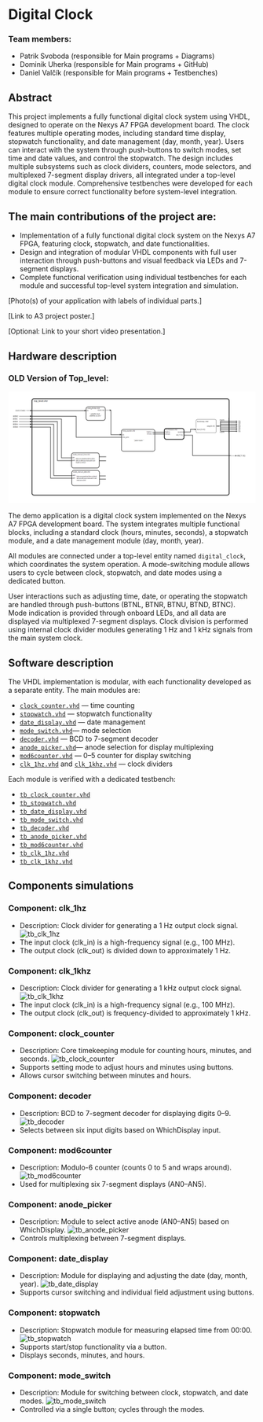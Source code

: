 # Digital Clock
### Team members:
- Patrik Svoboda (responsible for Main programs + Diagrams)
- Dominik Uherka (responsible for Main programs + GitHub)
- Daniel Valčík  (responsible for Main programs + Testbenches)


## Abstract
This project implements a fully functional digital clock system using VHDL, designed to operate on the Nexys A7 FPGA development board. The clock features multiple operating modes, including standard time display, stopwatch functionality, and date management (day, month, year). Users can interact with the system through push-buttons to switch modes, set time and date values, and control the stopwatch. The design includes multiple subsystems such as clock dividers, counters, mode selectors, and multiplexed 7-segment display drivers, all integrated under a top-level digital clock module. Comprehensive testbenches were developed for each module to ensure correct functionality before system-level integration. 

## The main contributions of the project are:
- Implementation of a fully functional digital clock system on the Nexys A7 FPGA, featuring clock, stopwatch, and date functionalities.
- Design and integration of modular VHDL components with full user interaction through push-buttons and visual feedback via LEDs and 7-segment displays.
- Complete functional verification using individual testbenches for each module and successful top-level system integration and simulation.


[Photo(s) of your application with labels of individual parts.]

[Link to A3 project poster.]

[Optional: Link to your short video presentation.]


## Hardware description
### OLD Version of Top_level:
![Top_level](https://github.com/v256599/Digital_Clock_UVS/blob/main/hruby_nakres.png?raw=true)

The demo application is a digital clock system implemented on the Nexys A7 FPGA development board. The system integrates multiple functional blocks, including a standard clock (hours, minutes, seconds), a stopwatch module, and a date management module (day, month, year). 

All modules are connected under a top-level entity named `digital_clock`, which coordinates the system operation. A mode-switching module allows users to cycle between clock, stopwatch, and date modes using a dedicated button. 

User interactions such as adjusting time, date, or operating the stopwatch are handled through push-buttons (BTNL, BTNR, BTNU, BTND, BTNC). Mode indication is provided through onboard LEDs, and all data are displayed via multiplexed 7-segment displays. Clock division is performed using internal clock divider modules generating 1 Hz and 1 kHz signals from the main system clock.


## Software description
The VHDL implementation is modular, with each functionality developed as a separate entity. The main modules are:
- [`clock_counter.vhd`](Project_digital_clock/Project_digital_clock.srcs/sources_1/imports/VHD2/clock_counter.vhd) — time counting
- [`stopwatch.vhd`](Project_digital_clock/Project_digital_clock.srcs/sources_1/imports/VHD2/stopwatch.vhd) — stopwatch functionality
- [`date_display.vhd`](Project_digital_clock/Project_digital_clock.srcs/sources_1/imports/VHD2/date_display.vhd) — date management 
- [`mode_switch.vhd`](Project_digital_clock/Project_digital_clock.srcs/sources_1/imports/VHD2/mode_switch.vhd)— mode selection 
- [`decoder.vhd`](Project_digital_clock/Project_digital_clock.srcs/sources_1/imports/VHD2/decoder.vhd) — BCD to 7-segment decoder
- [`anode_picker.vhd`](Project_digital_clock/Project_digital_clock.srcs/sources_1/imports/VHD2/anode_picker.vhd)— anode selection for display multiplexing
- [`mod6counter.vhd`](Project_digital_clock/Project_digital_clock.srcs/sources_1/imports/VHD2/mod6counter.vhd) — 0–5 counter for display switching
- [`clk_1hz.vhd`](Project_digital_clock/Project_digital_clock.srcs/sources_1/imports/VHD2/clk_1hz.vhd) and [`clk_1khz.vhd`](Project_digital_clock/Project_digital_clock.srcs/sources_1/imports/VHD2/clk_1khz.vhd) — clock dividers

Each module is verified with a dedicated testbench:
- [`tb_clock_counter.vhd`](Project_digital_clock/Project_digital_clock.srcs/sim_1/imports/tb_VHD2/tb_clock_counter.vhd)
- [`tb_stopwatch.vhd`](Project_digital_clock/Project_digital_clock.srcs/sim_1/imports/tb_VHD2/tb_stopwatch.vhd)
- [`tb_date_display.vhd`](Project_digital_clock/Project_digital_clock.srcs/sim_1/imports/tb_VHD2/tb_date_display.vhd)
- [`tb_mode_switch.vhd`](Project_digital_clock/Project_digital_clock.srcs/sim_1/imports/tb_VHD2/tb_mode_switch.vhd)
- [`tb_decoder.vhd`](Project_digital_clock/Project_digital_clock.srcs/sim_1/imports/tb_VHD2/tb_decoder.vhd)
- [`tb_anode_picker.vhd`](Project_digital_clock/Project_digital_clock.srcs/sim_1/imports/tb_VHD2/tb_anode_picker.vhd)
- [`tb_mod6counter.vhd`](Project_digital_clock/Project_digital_clock.srcs/sim_1/imports/tb_VHD2/tb_mod6counter.vhd)
- [`tb_clk_1hz.vhd`](Project_digital_clock/Project_digital_clock.srcs/sim_1/imports/tb_VHD2/tb_clk_1hz.vhd)
- [`tb_clk_1khz.vhd`](Project_digital_clock/Project_digital_clock.srcs/sim_1/imports/tb_VHD2/tb_clk_1khz.vhd)


## Components simulations
### Component: clk_1hz
- Description: Clock divider for generating a 1 Hz output clock signal.
![tb_clk_1hz](https://github.com/user-attachments/assets/c02687ae-c638-4041-8d1e-12d92fb6eb9b)
- The input clock (clk_in) is a high-frequency signal (e.g., 100 MHz).
- The output clock (clk_out) is divided down to approximately 1 Hz.

### Component: clk_1khz
- Description: Clock divider for generating a 1 kHz output clock signal.
![tb_clk_1khz](https://github.com/user-attachments/assets/9227f120-1a59-4935-969c-b79cf378eaca)
- The input clock (clk_in) is a high-frequency signal (e.g., 100 MHz).
- The output clock (clk_out) is frequency-divided to approximately 1 kHz.

### Component: clock_counter
- Description: Core timekeeping module for counting hours, minutes, and seconds.
![tb_clock_counter](https://github.com/user-attachments/assets/bdc06005-2bb1-4675-b828-43d3e1fdb0be)
- Supports setting mode to adjust hours and minutes using buttons.
- Allows cursor switching between minutes and hours.

### Component: decoder
- Description: BCD to 7-segment decoder for displaying digits 0–9.
![tb_decoder](https://github.com/user-attachments/assets/7bd922a7-bc39-40f3-b1ee-5c9bb98b66a3)
- Selects between six input digits based on WhichDisplay input.

### Component: mod6counter
- Description: Modulo-6 counter (counts 0 to 5 and wraps around).
![tb_mod6counter](https://github.com/user-attachments/assets/a5386d15-6f4c-42e0-8e41-cb1313de5629)
- Used for multiplexing six 7-segment displays (AN0–AN5).

### Component: anode_picker
- Description: Module to select active anode (AN0–AN5) based on WhichDisplay.
![tb_anode_picker](https://github.com/user-attachments/assets/19ddbc8d-4958-4a42-ab0a-cd7471797fad)
- Controls multiplexing between 7-segment displays.

### Component: date_display
- Description: Module for displaying and adjusting the date (day, month, year).
![tb_date_display](https://github.com/user-attachments/assets/6d8f16af-ce0e-4cf0-9479-91a0584bfc94)
- Supports cursor switching and individual field adjustment using buttons.

### Component: stopwatch
- Description: Stopwatch module for measuring elapsed time from 00:00.
![tb_stopwatch](https://github.com/user-attachments/assets/c1f88b7a-b2a4-404e-97dd-12dd1e235b85)
- Supports start/stop functionality via a button.
- Displays seconds, minutes, and hours.

### Component: mode_switch
- Description: Module for switching between clock, stopwatch, and date modes.
![tb_mode_switch](https://github.com/user-attachments/assets/901f5184-3fb4-43f8-a760-74e5e79c8c62)
- Controlled via a single button; cycles through the modes.

